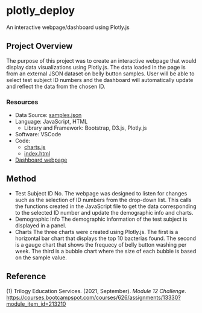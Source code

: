 # plotly_deploy
An interactive webpage/dashboard using Plotly.js

## Project Overview
The purpose of this project was to create an interactive webpage that would display data visualizations using Plotly.js. The data loaded in the page is from an external JSON dataset on belly button samples. User will be able to select test subject ID numbers and the dashboard will automatically update and reflect the data from the chosen ID.

### Resources
- Data Source: [samples.json](https://github.com/samanthajpv/plotly_deploy/blob/49332a6270230bf6cef416963e77dba00c826c03/samples.json)
- Language: JavaScript, HTML
    - Library and Framework: Bootstrap, D3.js, Plotly.js
- Software: VSCode
- Code:
    - [charts.js](https://github.com/samanthajpv/plotly_deploy/blob/49332a6270230bf6cef416963e77dba00c826c03/static/js/charts.js)
    - [index.html](https://github.com/samanthajpv/plotly_deploy/blob/49332a6270230bf6cef416963e77dba00c826c03/index.html)
- [Dashboard webpage](https://samanthajpv.github.io/plotly_deploy/)

## Method
- Test Subject ID No.
The webpage was designed to listen for changes such as the selection of ID numbers from the drop-down list. This calls the functions created in the JavaScript file to get the data corresponding to the selected ID number and update the demographic info and charts.
- Demographic Info
The demographic information of the test subject is displayed in a panel. 
- Charts
The three charts were created using Plotly.js. The first is a horizontal bar chart that displays the top 10 bacterias found. The second is a gauge chart that shows the frequecy of belly button washing per week. The third is a bubble chart where the size of each bubble is based on the sample value.

## Reference
(1) Trilogy Education Services. (2021, September). *Module 12 Challenge*. https://courses.bootcampspot.com/courses/626/assignments/13330?module_item_id=213210
